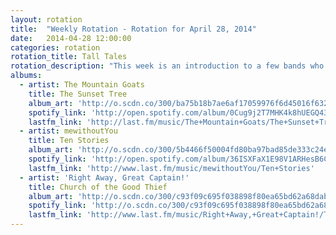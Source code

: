 ```yaml
---
layout: rotation
title:  "Weekly Rotation - Rotation for April 28, 2014"
date:   2014-04-28 12:00:00
categories: rotation
rotation_title: Tall Tales
rotation_description: "This week is an introduction to a few bands who are all about telling great stories."
albums:
  - artist: The Mountain Goats
    title: The Sunset Tree
    album_art: 'http://o.scdn.co/300/ba75b18b7ae6af17059976f6d45016f632064ee3'
    spotify_link: 'http://open.spotify.com/album/0Cug9j2T7MHK4k8hUEGQ43'
    lastfm_link: 'http://last.fm/music/The+Mountain+Goats/The+Sunset+Tree'
  - artist: mewithoutYou
    title: Ten Stories
    album_art: 'http://o.scdn.co/300/5b4466f50004fd80ba97bad85de333c24e814613'
    spotify_link: 'http://open.spotify.com/album/36ISXFaX1E98V1ARHesB6C'
    lastfm_link: 'http://www.last.fm/music/mewithoutYou/Ten+Stories'
  - artist: 'Right Away, Great Captain!'
    title: Church of the Good Thief
    album_art: 'http://o.scdn.co/300/c93f09c695f038898f80ea65bd62a68dab214cb0'
    spotify_link: 'http://o.scdn.co/300/c93f09c695f038898f80ea65bd62a68dab214cb0'
    lastfm_link: 'http://www.last.fm/music/Right+Away,+Great+Captain!/The+Church+Of+The+Good+Thief'
---
```

